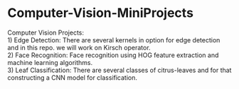 # Computer-Vision-MiniProjects

Computer Vision Projects: 
</br> 1) Edge Detection: There are several kernels in option for edge detection and in this repo. we will work on Kirsch operator. 
</br> 2) Face Recognition: Face recognition using HOG feature extraction and machine learning algorithms. 
</br> 3) Leaf Classification: There are several classes of citrus-leaves and for that constructing a CNN model for classification.
